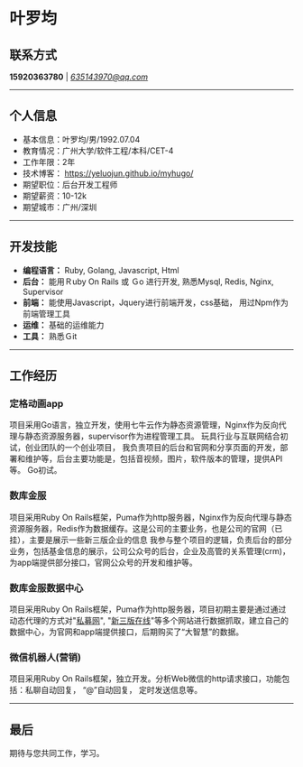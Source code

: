 # 叶罗均
## 联系方式
**15920363780** | *<635143970@qq.com>*

---

## 个人信息
* 基本信息：叶罗均/男/1992.07.04
* 教育情况：广州大学/软件工程/本科/CET-4
* 工作年限：2年
* 技术博客： https://yeluojun.github.io/myhugo/
* 期望职位：后台开发工程师
* 期望薪资：10-12k
* 期望城市：广州/深圳

---

## 开发技能
* **编程语言：** Ruby, Golang, Javascript, Html
* **后台：** 能用Ｒuby On Rails 或 Ｇo 进行开发, 熟悉Mysql, Redis, Nginx, Supervisor
* **前端：** 能使用Javascript，Jquery进行前端开发，css基础，  用过Npm作为前端管理工具
* **运维：** 基础的运维能力
* **工具：** 熟悉Ｇit

----

## 工作经历

### 定格动画app
项目采用Go语言，独立开发，使用七牛云作为静态资源管理，Nginx作为反向代理与静态资源服务器，supervisor作为进程管理工具。
玩具行业与互联网结合初试，创业团队的一个创业项目， 我负责项目的后台和官网和分享页面的开发，部署和维护等，后台主要功能是，包括音视频，图片，软件版本的管理，提供API等。 Go初试。

### 数库金服
项目采用Ruby On Rails框架，Puma作为http服务器，Nginx作为反向代理与静态资源服务器，Redis作为数据缓存。这是公司的主要业务，也是公司的官网（已挂），主要是展示一些新三版企业的信息
我参与整个项目的逻辑，负责后台的部分业务，包括基金信息的展示，公司公众号的后台，企业及高管的关系管理(crm)，为app端提供部分接口，官网公众号的开发和维护等。

### 数库金服数据中心
项目采用Ruby On Rails框架，Puma作为http服务器，项目初期主要是通过通过动态代理的方式对"[私募网](http://www.simuwang.com)", "[新三版在线](http://www.chinaipo.com/)"等多个网站进行数据抓取，建立自己的数据中心，为官网和app端提供接口，后期购买了“大智慧”的数据。

### 微信机器人(营销)
项目采用Ruby On Rails框架，独立开发。分析Web微信的http请求接口，功能包括：私聊自动回复， “@”自动回复， 定时发送信息等。

---

## 最后
期待与您共同工作，学习。                                                                                               
